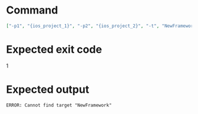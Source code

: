 # Command
```json
["-p1", "{ios_project_1}", "-p2", "{ios_project_2}", "-t", "NewFramework", "-f", "console", "-v"]
```

# Expected exit code
1

# Expected output
```
ERROR: Cannot find target "NewFramework"

```
